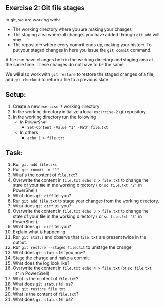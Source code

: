 ## Exercise 2: Git file stages

In git, we are working with:

* The working directory where you are making your changes
* The staging area where all changes you have added through `git add` will stay
* The repository where every commit ends up, making your history. To put your staged changes in here you issue
  the `git commit` command.

A file can have changes both in the working directory and staging area at the same time.
These changes do not have to be the same.

We will also work with `git restore` to restore the staged changes of a file, and `git checkout` to return a file to a
previous state.

## Setup:

1. Create a new `exercise-2` working directory
2. In the working directory initialize a local `excercise-2` git repository
3. In the working directory run the following
   - In PowerShell
     - `Set-Content -Value "1" -Path file.txt`
   - In others
     - `echo 1 > file.txt`


## Task:

1. Run `git add file.txt`
2. Run `git commit -m "1"`
3. What's the content of `file.txt`?
4. Overwrite the content in `file.txt`: `echo 2 > file.txt` to change the state of your file in the working directory (
   or `sc file.txt '2'` in PowerShell)
5. What does `git diff` tell you?
6. Run `git add file.txt` to stage your changes from the working directory.
7. What does `git diff` tell you?
8. Overwrite the content in `file.txt`: `echo 3 > file.txt` to change the state of your file in the working directory (
   or `sc file.txt '3'` in PowerShell).
9. What does `git diff` tell you?
10. Explain what is happening
11. Run `git status` and observe that `file.txt` are present twice in the output.
12. Run `git restore --staged file.txt` to unstage the change
13. What does `git status` tell you now?
14. Stage the change and make a commit
15. What does the log look like?
16. Overwrite the content in `file.txt`: `echo 4 > file.txt` (or `sc file.txt '4'` in PowerShell)
17. What is the content of `file.txt`?
18. What does `git status` tell us?
19. Run `git restore file.txt`
20. What is the content of `file.txt`?
21. What does `git status` tell us?
